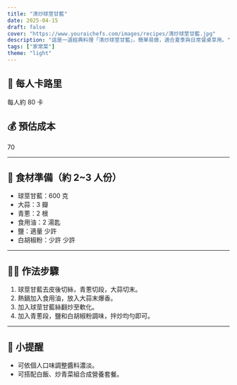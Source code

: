```yaml
---
title: "清炒球莖甘藍"
date: 2025-04-15
draft: false
cover: "https://www.youraichefs.com/images/recipes/清炒球莖甘藍.jpg"
description: "這是一道經典料理「清炒球莖甘藍」，簡單易做，適合夏季與日常餐桌享用。"
tags: ["家常菜"]
theme: "light"
---
```


## 🥄 每人卡路里  
每人約 80 卡

## 💰 預估成本  
70

---

## 🧾 食材準備（約 2~3 人份）

- 球莖甘藍：600 克
- 大蒜：3 瓣
- 青蔥：2 根
- 食用油：2 湯匙
- 鹽：適量 少許
- 白胡椒粉：少許 少許

---

## 👩‍🍳 作法步驟

1. 球莖甘藍去皮後切絲，青蔥切段，大蒜切末。
2. 熱鍋加入食用油，放入大蒜末爆香。
3. 加入球莖甘藍絲翻炒至軟化。
4. 加入青蔥段，鹽和白胡椒粉調味，拌炒均勻即可。

---

## 📝 小提醒

- 可依個人口味調整醬料濃淡。
- 可搭配白飯、炒青菜組合成營養套餐。
